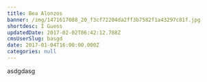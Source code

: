 ```yaml
---
title: Bea Alonzos
banner: /img/1471617088_20_f3cf72204da2ff3b7582f1a43297c81f.jpg
shortdesc: I Guess
updatedDate: 2017-02-02T06:42:12.788Z
cmsUserSlug: basgd
date: 2017-01-04T16:00:00.000Z
categories: null
---
```


asdgdasg